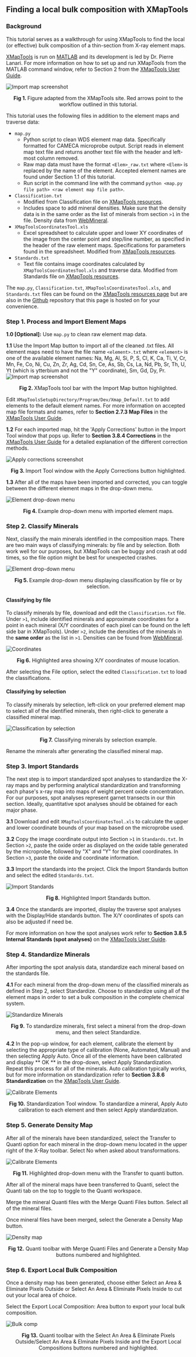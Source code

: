 ## Finding a local bulk composition with XMapTools

### Background

This tutorial serves as a walkthrough for using XMapTools to find the local (or effective) bulk composition of a thin-section from X-ray element maps. 

[XMapTools](https://www.xmaptools.com/) is run on [MATLAB](https://www.mathworks.com/products/matlab.html) and its development is led by Dr. Pierre Lanari. For more information on how to set up and run XMapTools from the MATLAB command window, refer to Section 2 from the [XMapTools User Guide](https://www.xmaptools.com/XMapTools.3.4_UserGuide.pdf).

![Import map screenshot](Images/workflow.png) 
<p align = "center">
<b> Fig 1. </b> Figure adapted from the XMapTools site. Red arrows point to the workflow outlined in this tutorial. 
</p>



This tutorial uses the following files in addition to the element maps and traverse data: 

- `map.py`
	-   Python script to clean WDS element map data. Specifically formatted for CAMECA microprobe output. Script reads in element map text file and returns another text file with the header and left-most column removed. 
	-   Raw map data must have the format `<Elem>_raw.txt` where `<Elem>` is replaced by the name of the element. Accepted element names are found under Section 1.1 of this tutorial.
	-   Run script in the command line with the command `python <map.py file path> <raw element map file path>`.
- `Classification.txt`
	- Modified from Classification file on [XMapTools resources](https://www.xmaptools.com/additional-tools-files/). 
	- Includes space to add mineral densities. Make sure that the density data is in the same order as the list of minerals from section `>1` in the file. Density data from [WebMineral](http://www.webmineral.com/).
-   `XMapToolsCoordinatesTool.xls`
	- Excel spreadsheet to calculate upper and lower XY coordinates of the image from the center point and step/line number, as specified in the header of the raw element maps. Specifications for parameters found in the spreadsheet. Modified from [XMapTools resources](https://www.xmaptools.com/additional-tools-files/).
- `Standards.txt`
	- Text file contains image coordinates calculated by `XMapToolsCoordinatesTool.xls` and traverse data. Modified from Standards file on [XMapTools resources](https://www.xmaptools.com/additional-tools-files/).


The `map.py`, `Classification.txt`, `XMapToolsCoordinatesTool.xls`, and `Standards.txt` files can be found on the [XMapTools resources page](https://www.xmaptools.com/additional-tools-files/) but are also in the [Github](https://github.com/jannittayao/XMapTools-local-bulk-comp) repository that this page is hosted on for your convenience.


### Step 1. Process and Import Element Maps

**1.0 [Optional]:** Use `map.py` to clean raw element map data. 

**1.1** Use the Import Map button to import all of the cleaned .txt files. All element maps need to have the file name `<element>.txt` where `<element>` is one of the available element names: Na, Mg, Al, Si, P, S, Cl, K, Ca, Ti, V, Cr, Mn, Fe, Co, Ni, Cu,
Zn, Zr, Ag, Cd, Sn, Ce, As, Sb, Cs, La, Nd, Pb, Sr, Th, U, Yt (which is ytterbium and not the "Y" coordinate), Sm, Gd, Dy, Pr. 
![Import map screenshot](Images/import-map.png)
<p align = "center">
<b> Fig 2. </b> XMapTools tool bar with the Import Map button highlighted.
</p> 

Edit `XMapToolsSetupDirectory/Program/Dev/Xmap_Default.txt` to add elements to the default element names. For more information on accepted map file formats and names, refer to **Section 2.7.3 Map Files** in the [XMapTools User Guide](https://www.xmaptools.com/XMapTools.3.4_UserGuide.pdf). 

**1.2** For each imported map, hit the 'Apply Corrections' button in the Import Tool window that pops up. Refer to **Section 3.8.4 Corrections** in the [XMapTools User Guide](https://www.xmaptools.com/XMapTools.3.4_UserGuide.pdf) for a detailed explanation of the different correction methods. 

![Apply corrections screenshot](Images/apply-corrections.png)
<p align = "center">
<b> Fig 3. </b> Import Tool window with the Apply Corrections button highlighted.
</p>  

**1.3** After all of the maps have been imported and corrected, you can toggle between the different element maps in the drop-down menu. 

![Element drop-down menu](Images/element-dropdown.png)
<p align = "center">
<b> Fig 4. </b> Example drop-down menu with imported element maps.</p>  


### Step 2. Classify Minerals

Next, classify the main minerals identified in the composition maps. There are two main ways of classifying minerals: by file and by selection. Both work well for our purposes, but XMapTools can be buggy and crash at odd times, so the file option might be best for unexpected crashes. 

![Element drop-down menu](Images/classify-options.png)
<p align = "center">
<b> Fig 5. </b> Example drop-down menu displaying classification by file or by selection.</p> 

#### Classifying by file

To classify minerals by file, download and edit the `Classification.txt` file. Under `>1`, include identified minerals and approximate coordinates for a point in each mineral (X/Y coordinates of each pixel can be found on the left side bar in XMapTools). Under `>2`, include the densities of the minerals in the **same order** as the list in `>1`. Densities can be found from [WebMineral](http://www.webmineral.com/).

![Coordinates](Images/coordinates.png)
<p align = "center">
<b> Fig 6.</b> Highlighted area showing X/Y coordinates of mouse location.</p> 

After selecting the File option, select the edited `Classification.txt` to load the classifications. 

#### Classifying by selection 

To classify minerals by selection, left-click on your preferred element map to select all of the identified minerals, then right-click to generate a classified mineral map. 

![Classification by selection](Images/classification-selection.png)
<p align = "center">
<b> Fig 7.</b> Classifying minerals by selection example.</p> 

Rename the minerals after generating the classified mineral map. 

### Step 3. Import Standards

The next step is to import standardized spot analyses to standardize the X-ray maps and by performing analytical standardization and transforming each phase's x-ray map into maps of weight percent oxide concentration. For our purposes, spot analyses represent garnet transects in our thin section. Ideally, quantitative spot analyses should be obtained for each major phase. 

**3.1** Download and edit `XMapToolsCoordinatesTool.xls` to calculate the upper and lower coordinate bounds of your map based on the microprobe used. 

**3.2** Copy the image coordinate output into Section `>1` in `Standards.txt`. In Section `>2`, paste the oxide order as displayed on the oxide table generated by the microprobe, followed by "X" and "Y" for the pixel coordinates. In Section `>3`, paste the oxide and coordinate information. 

**3.3** Import the standards into the project. Click the Import Standards button and select the edited `Standards.txt`. 

![Import Standards](Images/import-standards.png)
<p align = "center">
<b> Fig 8.</b> Highlighted Import Standards button.</p> 

**3.4** Once the standards are imported, display the traverse spot analyses with the Display/Hide standards button. The X/Y coordinates of spots can also be adjusted if need be.

For more information on how the spot analyses work refer to **Section 3.8.5 Internal Standards (spot analyses)** on the [XMapTools User Guide](https://www.xmaptools.com/XMapTools.3.4_UserGuide.pdf).


### Step 4. Standardize Minerals

After importing the spot analysis data, standardize each mineral based on the standards file. 

**4.1** For each mineral from the drop-down menu of the classified minerals as defined in Step 2, select Standardize. Choose to standardize using all of the element maps in order to set a bulk composition in the complete chemical system. 

![Standardize Minerals](Images/mineral-standardize.png) 
<p align = "center">
<b> Fig 9.</b> To standardize minerals, first select a mineral from the drop-down menu, and then select Standardize.</p> 

**4.2** In the pop-up window, for each element, calibrate the element by selecting the appropriate type of calibration (None, Automated, Manual) and then selecting Apply Auto. Once all of the elements have been calibrated and display ** OK ** in the drop-down, select Apply Standardization. Repeat this process for all of the minerals. Auto calibration typically works, but for more information on standardization refer to **Section 3.8.6 Standardization** on the [XMapTools User Guide](https://www.xmaptools.com/XMapTools.3.4_UserGuide.pdf).

![Calibrate Elements](Images/calibrate.png)
<p align = "center">
<b> Fig 10.</b> Standardization Tool window. To standardize a mineral, Apply Auto calibration to each element and then select Apply standardization.</p> 

### Step 5. Generate Density Map

After all of the minerals have been standardized, select the Transfer to Quanti option for each mineral in the drop-down menu located in the upper right of the X-Ray toolbar. Select No when asked about transformations. 

![Calibrate Elements](Images/transfer-to-quanti.png)
<p align = "center">
<b> Fig 11.</b> Highlighted drop-down menu with the Transfer to quanti button.</p> 

After all of the mineral maps have been transferred to Quanti, select the Quanti tab on the top to toggle to the Quanti workspace. 

Merge the mineral Quanti files with the Merge Quanti Files button. Select all of the mineral files. 

Once mineral files have been merged, select the Generate a Density Map button. 

![Density map](Images/merge-and-density.png)
<p align = "center">
<b> Fig 12.</b> Quanti toolbar with Merge Quanti Files and Generate a Density Map buttons numbered and highlighted.</p> 

### Step 6. Export Local Bulk Composition

Once a density map has been generated, choose either Select an Area & Eliminate Pixels Outside or Select An Area & Eliminate Pixels Inside to cut out your local area of choice. 

Select the Export Local Composition: Area button to export your local bulk composition. 

![Bulk comp](Images/local-comp.png)
<p align = "center">
<b> Fig 13.</b> Quanti toolbar with the Select An Area & Eliminate Pixels Outside/Select An Area & Elminate Pixels Inside and the Export Local Compositions buttons numbered and highlighted.</p> 

